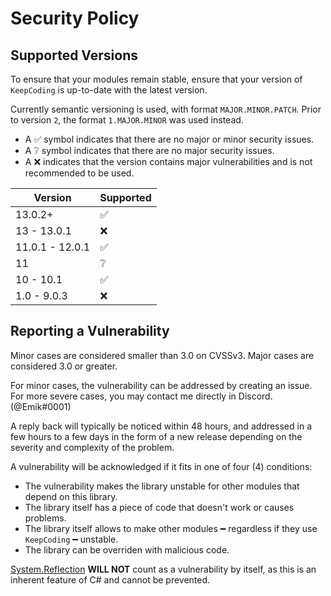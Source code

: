 # Security Policy

## Supported Versions

To ensure that your modules remain stable, ensure that your version of `KeepCoding` is up-to-date with the latest version.

Currently semantic versioning is used, with format `MAJOR.MINOR.PATCH`. Prior to version `2`, the format `1.MAJOR.MINOR` was used instead. 

- A :white_check_mark: symbol indicates that there are no major or minor security issues. 
- A :grey_question: symbol indicates that there are no major security issues. 
- A :x: indicates that the version contains major vulnerabilities and is not recommended to be used.

| Version         | Supported          |
| --------------- | ------------------ |
| 13.0.2+         | :white_check_mark: |
| 13 - 13.0.1     | :x:                |
| 11.0.1 - 12.0.1 | :white_check_mark: |
| 11              | :grey_question:    |
| 10 - 10.1       | :white_check_mark: |
| 1.0 - 9.0.3     | :x:                |

## Reporting a Vulnerability

Minor cases are considered smaller than 3.0 on CVSSv3. Major cases are considered 3.0 or greater.

For minor cases, the vulnerability can be addressed by creating an issue. For more severe cases, you may contact me directly in Discord. (@Emik#0001)

A reply back will typically be noticed within 48 hours, and addressed in a few hours to a few days in the form of a new release depending on the severity and complexity of the problem.

A vulnerability will be acknowledged if it fits in one of four (4) conditions:

- The vulnerability makes the library unstable for other modules that depend on this library.
- The library itself has a piece of code that doesn't work or causes problems.
- The library itself allows to make other modules ━ regardless if they use `KeepCoding` ━ unstable.
- The library can be overriden with malicious code.

[System.Reflection](https://docs.microsoft.com/en-us/dotnet/api/system.reflection?view=net-5.0) **WILL NOT** count as a vulnerability by itself, as this is an inherent feature of C# and cannot be prevented.
